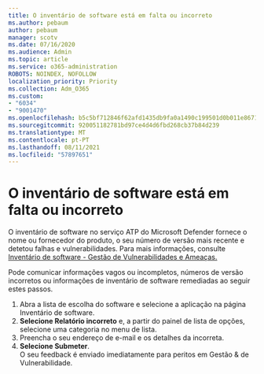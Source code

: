 ```yaml
---
title: O inventário de software está em falta ou incorreto
ms.author: pebaum
author: pebaum
manager: scotv
ms.date: 07/16/2020
ms.audience: Admin
ms.topic: article
ms.service: o365-administration
ROBOTS: NOINDEX, NOFOLLOW
localization_priority: Priority
ms.collection: Adm_O365
ms.custom:
- "6034"
- "9001470"
ms.openlocfilehash: b5c5bf712846f62afd1435db9fa0a1490c199501d0b011e867103516770fcbfd
ms.sourcegitcommit: 920051182781bd97ce4d4d6fbd268cb37b84d239
ms.translationtype: MT
ms.contentlocale: pt-PT
ms.lasthandoff: 08/11/2021
ms.locfileid: "57897651"
---
```

# <a name="software-inventory-is-missing-or-inaccurate"></a>O inventário de software está em falta ou incorreto

O inventário de software no serviço ATP do Microsoft Defender fornece o nome ou fornecedor do produto, o seu número de versão mais recente e detetou falhas e vulnerabilidades. Para mais informações, consulte [Inventário de software - Gestão de Vulnerabilidades e Ameaças.](https://docs.microsoft.com/windows/security/threat-protection/microsoft-defender-atp/tvm-software-inventory)

Pode comunicar informações vagos ou incompletos, números de versão incorretos ou informações de inventário de software remediadas ao seguir estes passos.  

1. Abra a lista de escolha do software e selecione a aplicação na página Inventário de software.
2. **Selecione Relatório incorreto** e, a partir do painel de lista de opções, selecione uma categoria no menu de lista.
3. Preencha o seu endereço de e-mail e os detalhes da incorreta.
4. **Selecione Submeter**.</br>
    O seu feedback é enviado imediatamente para peritos em Gestão & de Vulnerabilidade.